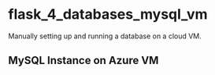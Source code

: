 # flask_4_databases_mysql_vm
Manually setting up and running a database on a cloud VM.

## MySQL Instance on Azure VM
